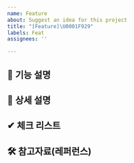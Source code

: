 ```yaml
---
name: Feature
about: Suggest an idea for this project
title: "[Feature]\U0001F929"
labels: Feat
assignees: ''

---
```


## 📝 기능 설명

## 📝 상세 설명

## ✔ 체크 리스트

## 🛠 참고자료(레퍼런스)
